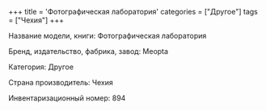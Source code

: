 +++
title = 'Фотографическая лаборатория'
categories = ["Другое"]
tags = ["Чехия"]
+++

Название модели, книги: Фотографическая лаборатория

Бренд, издательство, фабрика, завод: Meopta

Категория: Другое

Страна производитель: Чехия

Инвентаризационный номер: 894

